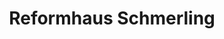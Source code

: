 ---
title: "Reformhaus Schmerling"
url: /rheda-wiedenbrueck/reformhaus-schmerling/
shop: Lebensmittel
---